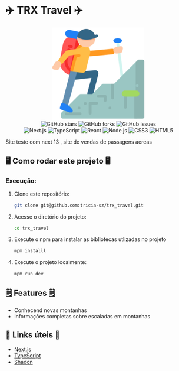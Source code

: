 # ✈️ TRX Travel ✈️

<div align="center">
<img src="https://github.com/tricia-sz/mountain-hero-parallax/blob/main/.gitassets/capa.png?raw=true" width="250" />


<div data-badges>
  <img src="https://img.shields.io/github/stars/portfolio-projetos-dev/kino?style=for-the-badge" alt="GitHub stars" />
  <img src="https://img.shields.io/github/forks/portfolio-projetos-dev/kino?style=for-the-badge" alt="GitHub forks" />
  <img src="https://img.shields.io/github/issues/portfolio-projetos-dev/kino?style=for-the-badge" alt="GitHub issues" />
</div>

<div data-badges>
  <img src="https://img.shields.io/badge/next.js-%23000000.svg?style=for-the-badge&logo=nextdotjs&logoColor=white" alt="Next.js" /> 
  <img src="https://img.shields.io/badge/typescript-%23007ACC.svg?style=for-the-badge&logo=typescript&logoColor=white" alt="TypeScript" />
  <img src="https://img.shields.io/badge/react-%2320232a.svg?style=for-the-badge&logo=react&logoColor=%2361DAFB" alt="React" />
  <img src="https://img.shields.io/badge/node.js-%2343853D.svg?style=for-the-badge&logo=node.js&logoColor=white" alt="Node.js" />
  <img src="https://img.shields.io/badge/css3-%231572B6.svg?style=for-the-badge&logo=css3&logoColor=white" alt="CSS3" />
  <img src="https://img.shields.io/badge/html5-%23E34F26.svg?style=for-the-badge&logo=html5&logoColor=white" alt="HTML5" />
</div>
</div>

Site teste com next 13 , site de vendas de passagens aereas 

<!-- ### SITE EM PRODUÇÃO:

[https://mountain-hero.netlify.app](https://mountain-hero.netlify.app) -->

## 🖥️ Como rodar este projeto 🖥️


### Execução:

1. Clone este repositório:

   ```sh
   git clone git@github.com:tricia-sz/trx_travel.git
   ```

2. Acesse o diretório do projeto:

   ```sh
   cd trx_travel
   ```



3. Execute o npm para instalar as bibliotecas utlizadas no projeto

   ```sh
   mpm installl
   ```
4. Execute o projeto localmente:

   ```sh
   mpm run dev
   ```

## 🗒️ Features 🗒️

- Conhecend novas montanhas
- Informações completas sobre escaladas em montanhas


## 💎 Links úteis 💎

 <!-- - [The Movie DB](https://www.themoviedb.org) -->
- [Next.js](https://nextjs.org/docs)
- [TypeScript](https://www.typescriptlang.org/docs)
- [Shadcn](https://ui.shadcn.com) 




